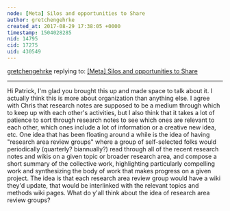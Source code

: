 ```yaml
---
node: [Meta] Silos and opportunities to Share
author: gretchengehrke
created_at: 2017-08-29 17:38:05 +0000
timestamp: 1504028285
nid: 14795
cid: 17275
uid: 430549
---
```




[gretchengehrke](../profile/gretchengehrke) replying to: [[Meta] Silos and opportunities to Share](../notes/pdhixenbaugh/08-28-2017/meta-silos-and-opportunities-to-share)

----
Hi Patrick, I'm glad you brought this up and made space to talk about it. I actually think this is more about organization than anything else. I agree with Chris that research notes are supposed to be a medium through which to keep up with each other's activities, but I also think that it takes a lot of patience to sort through research notes to see which ones are relevant to each other, which ones include a lot of information or a creative new idea, etc. One idea that has been floating around a while is the idea of having "research area review groups" where a group of self-selected folks would periodically (quarterly? biannually?) read through all of the recent research notes and wikis on a given topic or broader research area, and compose a short summary of the collective work, highlighting particularly compelling work and synthesizing the body of work that makes progress on a given project. The idea is that each research area review group would have a wiki they'd update, that would be interlinked with the relevant topics and methods wiki pages. What do y'all think about the idea of research area review groups?